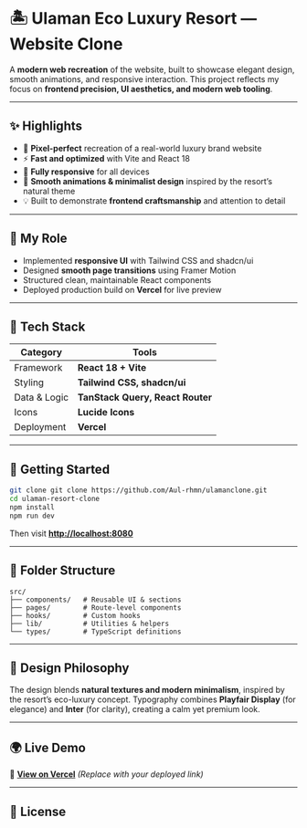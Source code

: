 # 🏝️ Ulaman Eco Luxury Resort — Website Clone

A **modern web recreation** of the  website, built to showcase elegant design, smooth animations, and responsive interaction.
This project reflects my focus on **frontend precision, UI aesthetics, and modern web tooling**.

---

## ✨ Highlights

* 🌿 **Pixel-perfect** recreation of a real-world luxury brand website
* ⚡ **Fast and optimized** with Vite and React 18
* 📱 **Fully responsive** for all devices
* 🎨 **Smooth animations & minimalist design** inspired by the resort’s natural theme
* 💡 Built to demonstrate **frontend craftsmanship** and attention to detail

---

## 🧠 My Role

* Implemented **responsive UI** with Tailwind CSS and shadcn/ui
* Designed **smooth page transitions** using Framer Motion
* Structured clean, maintainable React components
* Deployed production build on **Vercel** for live preview

---

## 🧱 Tech Stack

| Category     | Tools                            |
| ------------ | -------------------------------- |
| Framework    | **React 18 + Vite**              |
| Styling      | **Tailwind CSS, shadcn/ui**      |
| Data & Logic | **TanStack Query, React Router** |
| Icons        | **Lucide Icons**                 |
| Deployment   | **Vercel**                       |

---

## 🚀 Getting Started

```bash
git clone git clone https://github.com/Aul-rhmn/ulamanclone.git
cd ulaman-resort-clone
npm install
npm run dev
```

Then visit **[http://localhost:8080](http://localhost:8080)**

---

## 🧩 Folder Structure

```
src/
├── components/   # Reusable UI & sections
├── pages/        # Route-level components
├── hooks/        # Custom hooks
├── lib/          # Utilities & helpers
└── types/        # TypeScript definitions
```

---

## 🎨 Design Philosophy

The design blends **natural textures and modern minimalism**, inspired by the resort’s eco-luxury concept.
Typography combines **Playfair Display** (for elegance) and **Inter** (for clarity), creating a calm yet premium look.

---

## 🌍 Live Demo

🔗 **[View on Vercel](https://your-demo-link.vercel.app)**
*(Replace with your deployed link)*

---

## 🧾 License